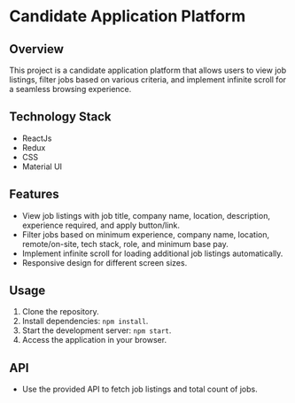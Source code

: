# Candidate Application Platform

## Overview
This project is a candidate application platform that allows users to view job listings, filter jobs based on various criteria, and implement infinite scroll for a seamless browsing experience.

## Technology Stack
- ReactJs
- Redux
- CSS
- Material UI

## Features
- View job listings with job title, company name, location, description, experience required, and apply button/link.
- Filter jobs based on minimum experience, company name, location, remote/on-site, tech stack, role, and minimum base pay.
- Implement infinite scroll for loading additional job listings automatically.
- Responsive design for different screen sizes.

## Usage
1. Clone the repository.
2. Install dependencies: `npm install`.
3. Start the development server: `npm start`.
4. Access the application in your browser.

## API
- Use the provided API to fetch job listings and total count of jobs.